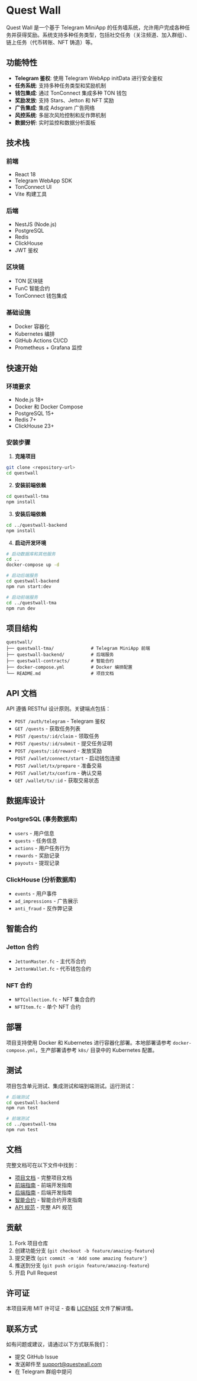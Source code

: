 # Quest Wall

Quest Wall 是一个基于 Telegram MiniApp 的任务墙系统，允许用户完成各种任务并获得奖励。系统支持多种任务类型，包括社交任务（关注频道、加入群组）、链上任务（代币转账、NFT 铸造）等。

## 功能特性

- **Telegram 鉴权**: 使用 Telegram WebApp initData 进行安全鉴权
- **任务系统**: 支持多种任务类型和奖励机制
- **钱包集成**: 通过 TonConnect 集成多种 TON 钱包
- **奖励发放**: 支持 Stars、Jetton 和 NFT 奖励
- **广告集成**: 集成 Adsgram 广告网络
- **风控系统**: 多层次风险控制和反作弊机制
- **数据分析**: 实时监控和数据分析面板

## 技术栈

### 前端
- React 18
- Telegram WebApp SDK
- TonConnect UI
- Vite 构建工具

### 后端
- NestJS (Node.js)
- PostgreSQL
- Redis
- ClickHouse
- JWT 鉴权

### 区块链
- TON 区块链
- FunC 智能合约
- TonConnect 钱包集成

### 基础设施
- Docker 容器化
- Kubernetes 编排
- GitHub Actions CI/CD
- Prometheus + Grafana 监控

## 快速开始

### 环境要求
- Node.js 18+
- Docker 和 Docker Compose
- PostgreSQL 15+
- Redis 7+
- ClickHouse 23+

### 安装步骤

1. **克隆项目**
```bash
git clone <repository-url>
cd questwall
```

2. **安装前端依赖**
```bash
cd questwall-tma
npm install
```

3. **安装后端依赖**
```bash
cd ../questwall-backend
npm install
```

4. **启动开发环境**
```bash
# 启动数据库和其他服务
cd ..
docker-compose up -d

# 启动后端服务
cd questwall-backend
npm run start:dev

# 启动前端服务
cd ../questwall-tma
npm run dev
```

## 项目结构

```
questwall/
├── questwall-tma/              # Telegram MiniApp 前端
├── questwall-backend/          # 后端服务
├── questwall-contracts/        # 智能合约
├── docker-compose.yml          # Docker 编排配置
└── README.md                   # 项目文档
```

## API 文档

API 遵循 RESTful 设计原则。关键端点包括：

- `POST /auth/telegram` - Telegram 鉴权
- `GET /quests` - 获取任务列表
- `POST /quests/:id/claim` - 领取任务
- `POST /quests/:id/submit` - 提交任务证明
- `POST /quests/:id/reward` - 发放奖励
- `POST /wallet/connect/start` - 启动钱包连接
- `POST /wallet/tx/prepare` - 准备交易
- `POST /wallet/tx/confirm` - 确认交易
- `GET /wallet/tx/:id` - 获取交易状态

## 数据库设计

### PostgreSQL (事务数据库)
- `users` - 用户信息
- `quests` - 任务信息
- `actions` - 用户任务行为
- `rewards` - 奖励记录
- `payouts` - 提现记录

### ClickHouse (分析数据库)
- `events` - 用户事件
- `ad_impressions` - 广告展示
- `anti_fraud` - 反作弊记录

## 智能合约

### Jetton 合约
- `JettonMaster.fc` - 主代币合约
- `JettonWallet.fc` - 代币钱包合约

### NFT 合约
- `NFTCollection.fc` - NFT 集合合约
- `NFTItem.fc` - 单个 NFT 合约

## 部署

项目支持使用 Docker 和 Kubernetes 进行容器化部署。本地部署请参考 `docker-compose.yml`，生产部署请参考 `k8s/` 目录中的 Kubernetes 配置。

## 测试

项目包含单元测试、集成测试和端到端测试。运行测试：

```bash
# 后端测试
cd questwall-backend
npm run test

# 前端测试
cd ../questwall-tma
npm run test
```

## 文档

完整文档可在以下文件中找到：

- [项目文档](DOCS_zh.md) - 完整项目文档
- [前端指南](questwall-tma/README_zh.md) - 前端开发指南
- [后端指南](questwall-backend/README_zh.md) - 后端开发指南
- [智能合约](questwall-contracts/README_zh.md) - 智能合约开发指南
- [API 规范](questwall-api.yaml) - 完整 API 规范

## 贡献

1. Fork 项目仓库
2. 创建功能分支 (`git checkout -b feature/amazing-feature`)
3. 提交更改 (`git commit -m 'Add some amazing feature'`)
4. 推送到分支 (`git push origin feature/amazing-feature`)
5. 开启 Pull Request

## 许可证

本项目采用 MIT 许可证 - 查看 [LICENSE](LICENSE) 文件了解详情。

## 联系方式

如有问题或建议，请通过以下方式联系我们：
- 提交 GitHub Issue
- 发送邮件至 support@questwall.com
- 在 Telegram 群组中提问